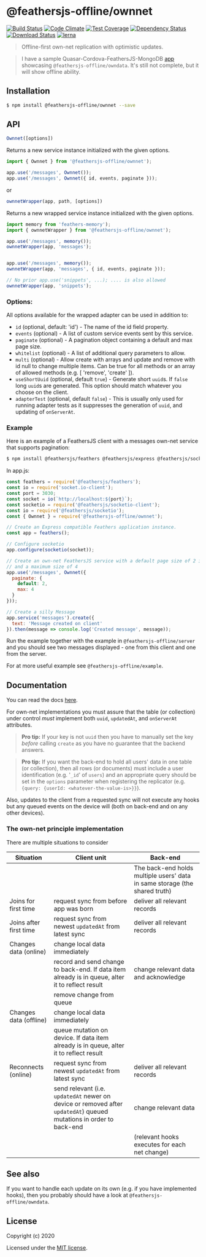 # @feathersjs-offline/ownnet

[![Build Status](https://travis-ci.org/mhillerstrom/feathersjs-offline-ownnet.png?branch=master)](https://travis-ci.org/mhillerstrom/feathersjs-offline-ownnet)
[![Code Climate](https://codeclimate.com/github/mhillerstrom/feathersjs-offline-ownnet/badges/gpa.svg)](https://codeclimate.com/github/mhillerstrom/feathersjs-offline-ownnet)
[![Test Coverage](https://codeclimate.com/github/mhillerstrom/feathersjs-offline-ownnet/badges/coverage.svg)](https://codeclimate.com/github/mhillerstrom/feathersjs-offline-ownnet/coverage)
[![Dependency Status](https://img.shields.io/david/mhillerstrom/feathersjs-offline-ownnet.svg?style=flat-square)](https://david-dm.org/mhillerstrom/feathersjs-offline-ownnet)
[![Download Status](https://img.shields.io/npm/dm/feathersjs-offline-ownnet.svg?style=flat-square)](https://www.npmjs.com/package/feathersjs-offline-ownnet)
[![lerna](https://img.shields.io/badge/maintained%20with-lerna-cc00ff.svg)](https://lerna.js.org/)

> Offline-first own-net replication with optimistic updates.


> I have a sample Quasar-Cordova-FeathersJS-MongoDB [app](https://github.com/mhillerstrom/Quasar-Cordova) showcasing `@feathersjs-offline/owndata`. It's still not complete, but it will show offline ability.

## Installation

```bash
$ npm install @feathersjs-offline/ownnet --save
```
## API

```js
Ownnet([options])
```
Returns a new service instance initialized with the given options.

```js
import { Ownnet } from '@feathersjs-offline/ownnet');

app.use('/messages', Ownnet());
app.use('/messages', Ownnet({ id, events, paginate }));
````

or

```js
ownnetWrapper(app, path, [options])
```
Returns a new wrapped service instance initialized with the given options.

```js
import memory from 'feathers-memory');
import { ownnetWrapper } from '@feathersjs-offline/ownnet');

app.use('/messages', memory());
ownnetWrapper(app, 'messages');


app.use('/messages', memory());
ownnetWrapper(app, 'messages', { id, events, paginate }));

// No prior app.use('snippets', ...); .... is also allowed
ownnetWrapper(app, 'snippets');
````

### Options:
All options available for the wrapped adapter can be used in addition to:

- `id` (optional, default: 'id') - The name of the id field property.
- `events` (optional) - A list of custom service events sent by this service.
- `paginate` (optional) - A pagination object containing a default and max page size.
- `whitelist` (optional) - A list of additional query parameters to allow.
- `multi` (optional) - Allow create with arrays and update and remove with id null to change multiple items. Can be true for all methods or an array of allowed methods (e.g. [ 'remove', 'create' ]).
- `useShortUuid` (optional, default `true`) - Generate short `uuid`s. If `false` long `uuid`s are generated. This option should match whatever you choose on the client.
- `adapterTest` (optional, default `false`) - This is usually only used for running adapter tests as it suppresses the generation of `uuid`, and updating of `onServerAt`.

### Example
Here is an example of a FeathersJS client with a messages own-net service that supports pagination:

```bash
$ npm install @feathersjs/feathers @feathersjs/express @feathersjs/socketio @feathersjs/errors feathers-memory @feathersjs-offline/ownnet
```

In app.js:

```js
const feathers = require('@feathersjs/feathers');
const io = require('socket.io-client');
const port = 3030;
const socket = io(`http://localhost:${port}`);
const socketio = require('@feathersjs/socketio-client');
const io = require('@feathersjs/socketio');
const { Ownnet } = require('@feathersjs-offline/ownnet');

// Create an Express compatible Feathers application instance.
const app = feathers();

// Configure socketio 
app.configure(socketio(socket));

// Create an own-net FeathersJS service with a default page size of 2 items
// and a maximum size of 4
app.use('/messages', Ownnet({
  paginate: {
    default: 2,
    max: 4
  }
}));

// Create a silly Message
app.service('messages').create({
  text: 'Message created on client'
}).then(message => console.log('Created message', message));
```

Run the example together with the example in `@feathersjs-offline/server` and you should see two messages displayed - one from this client and one from the server.

For at more useful example see `@feathersjs-offline/example`.


## Documentation

You can read the docs [here](https://docs.feathersjs.com/guides/offline-first/readme.html).

For own-net implementations you must assure that the table (or collection) under control *must* implement both `uuid`, `updatedAt`, and `onServerAt` attributes.

> **Pro tip:** If your key is not `uuid` then you have to manually set the key *before* calling `create` as you have no guarantee that the backend answers.

> **Pro tip:** If you want the back-end to hold all users' data in one table (or collection), then all rows (or documents) must include a user identification (e.g. '`_id`' of `users`) and an appropriate query should be set in the `options` parameter when registering the replicator (e.g. `{query: {userId: <whatever-the-value-is>}}`).

Also, updates to the client from a requested sync will not execute any hooks but any queued events on the device will (both on back-end and on any other devices).


### The own-net principle implementation

There are multiple situations to consider

Situation | Client unit | Back-end
| --- | --- | --- |
|  |   | The back-end holds multiple users' data in same storage (the shared truth)
| Joins for first time | request sync from before app was born | deliver all relevant records |
| Joins after first time | request sync from newest `updatedAt` from latest sync | deliver all relevant records |
| Changes data (online) | change local data immediately | | |
| | record and send change to back-end. If data item already is in queue, alter it to reflect result | change relevant data and acknowledge | |
| | remove change from queue |  | |
| Changes data (offline) | change local data immediately |  |
| | queue mutation on device. If data item already is in queue, alter it to reflect result |  |
| Reconnects (online) | request sync from newest `updatedAt` from latest sync | deliver all relevant records |
| | send relevant (i.e. `updatedAt` newer on device or removed after `updatedAt`) queued mutations in order to back-end | change relevant data |
| | | (relevant hooks executes for each net change) |


## See also
If you want to handle each update on its own (e.g. if you have implemented hooks), then you probably should have a look at `@feathersjs-offline/owndata`.


## License

Copyright (c) 2020

Licensed under the [MIT license](LICENSE).
